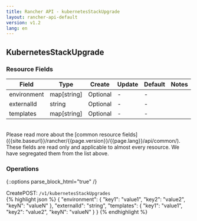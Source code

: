 ```yaml
---
title: Rancher API - kubernetesStackUpgrade
layout: rancher-api-default
version: v1.2
lang: en
---
```


## KubernetesStackUpgrade



### Resource Fields

Field | Type | Create | Update | Default | Notes
---|---|---|---|---|---
environment | map[string] | Optional | - | - | 
externalId | string | Optional | - | - | 
templates | map[string] | Optional | - | - | 

<br>
Please read more about the [common resource fields]({{site.baseurl}}/rancher/{{page.version}}/{{page.lang}}/api/common/). These fields are read only and applicable to almost every resource. We have segregated them from the list above.

### Operations
{::options parse_block_html="true" /}
<a id="create"></a>
<div class="action"><span class="header">Create<span class="headerright">POST:  <code>/v1/kubernetesStackUpgrades</code></span></span>
<div class="action-contents">
{% highlight json %}
{
	"environment": {
		"key1": "value1",
		"key2": "value2",
		"keyN": "valueN"
	},
	"externalId": "string",
	"templates": {
		"key1": "value1",
		"key2": "value2",
		"keyN": "valueN"
	}
}
{% endhighlight %}
</div>
</div>


